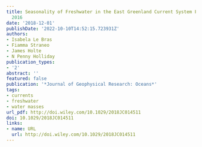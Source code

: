 ```yaml
---
title: Seasonality of Freshwater in the East Greenland Current System From 2014 to
  2016
date: '2018-12-01'
publishDate: '2022-10-10T14:52:15.723931Z'
authors:
- Isabela Le Bras
- Fiamma Straneo
- James Holte
- N Penny Holliday
publication_types:
- '2'
abstract: ''
featured: false
publication: '*Journal of Geophysical Research: Oceans*'
tags:
- currents
- freshwater
- water masses
url_pdf: http://doi.wiley.com/10.1029/2018JC014511
doi: 10.1029/2018JC014511
links:
- name: URL
  url: http://doi.wiley.com/10.1029/2018JC014511
---
```


